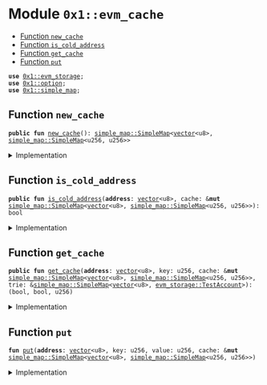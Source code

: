 
<a id="0x1_evm_cache"></a>

# Module `0x1::evm_cache`



-  [Function `new_cache`](#0x1_evm_cache_new_cache)
-  [Function `is_cold_address`](#0x1_evm_cache_is_cold_address)
-  [Function `get_cache`](#0x1_evm_cache_get_cache)
-  [Function `put`](#0x1_evm_cache_put)


<pre><code><b>use</b> <a href="storage.md#0x1_evm_storage">0x1::evm_storage</a>;
<b>use</b> <a href="../../aptos-stdlib/../move-stdlib/doc/option.md#0x1_option">0x1::option</a>;
<b>use</b> <a href="../../aptos-stdlib/doc/simple_map.md#0x1_simple_map">0x1::simple_map</a>;
</code></pre>



<a id="0x1_evm_cache_new_cache"></a>

## Function `new_cache`



<pre><code><b>public</b> <b>fun</b> <a href="cache.md#0x1_evm_cache_new_cache">new_cache</a>(): <a href="../../aptos-stdlib/doc/simple_map.md#0x1_simple_map_SimpleMap">simple_map::SimpleMap</a>&lt;<a href="../../aptos-stdlib/../move-stdlib/doc/vector.md#0x1_vector">vector</a>&lt;u8&gt;, <a href="../../aptos-stdlib/doc/simple_map.md#0x1_simple_map_SimpleMap">simple_map::SimpleMap</a>&lt;u256, u256&gt;&gt;
</code></pre>



<details>
<summary>Implementation</summary>


<pre><code><b>public</b> <b>fun</b> <a href="cache.md#0x1_evm_cache_new_cache">new_cache</a>(): SimpleMap&lt;<a href="../../aptos-stdlib/../move-stdlib/doc/vector.md#0x1_vector">vector</a>&lt;u8&gt;, SimpleMap&lt;u256, u256&gt;&gt; {
    <a href="../../aptos-stdlib/doc/simple_map.md#0x1_simple_map_new">simple_map::new</a>&lt;<a href="../../aptos-stdlib/../move-stdlib/doc/vector.md#0x1_vector">vector</a>&lt;u8&gt;, SimpleMap&lt;u256, u256&gt;&gt;()
}
</code></pre>



</details>

<a id="0x1_evm_cache_is_cold_address"></a>

## Function `is_cold_address`



<pre><code><b>public</b> <b>fun</b> <a href="cache.md#0x1_evm_cache_is_cold_address">is_cold_address</a>(<b>address</b>: <a href="../../aptos-stdlib/../move-stdlib/doc/vector.md#0x1_vector">vector</a>&lt;u8&gt;, cache: &<b>mut</b> <a href="../../aptos-stdlib/doc/simple_map.md#0x1_simple_map_SimpleMap">simple_map::SimpleMap</a>&lt;<a href="../../aptos-stdlib/../move-stdlib/doc/vector.md#0x1_vector">vector</a>&lt;u8&gt;, <a href="../../aptos-stdlib/doc/simple_map.md#0x1_simple_map_SimpleMap">simple_map::SimpleMap</a>&lt;u256, u256&gt;&gt;): bool
</code></pre>



<details>
<summary>Implementation</summary>


<pre><code><b>public</b> <b>fun</b> <a href="cache.md#0x1_evm_cache_is_cold_address">is_cold_address</a>(<b>address</b>: <a href="../../aptos-stdlib/../move-stdlib/doc/vector.md#0x1_vector">vector</a>&lt;u8&gt;, cache: &<b>mut</b> SimpleMap&lt;<a href="../../aptos-stdlib/../move-stdlib/doc/vector.md#0x1_vector">vector</a>&lt;u8&gt;, SimpleMap&lt;u256, u256&gt;&gt;): bool {
    <b>let</b> is_cold = !<a href="../../aptos-stdlib/doc/simple_map.md#0x1_simple_map_contains_key">simple_map::contains_key</a>(cache, &<b>address</b>);
    <b>if</b>(is_cold) {
        <b>let</b> map = <a href="../../aptos-stdlib/doc/simple_map.md#0x1_simple_map_new">simple_map::new</a>&lt;u256, u256&gt;();
        <a href="../../aptos-stdlib/doc/simple_map.md#0x1_simple_map_upsert">simple_map::upsert</a>(cache, <b>address</b>, map);
    };

    is_cold
}
</code></pre>



</details>

<a id="0x1_evm_cache_get_cache"></a>

## Function `get_cache`



<pre><code><b>public</b> <b>fun</b> <a href="cache.md#0x1_evm_cache_get_cache">get_cache</a>(<b>address</b>: <a href="../../aptos-stdlib/../move-stdlib/doc/vector.md#0x1_vector">vector</a>&lt;u8&gt;, key: u256, cache: &<b>mut</b> <a href="../../aptos-stdlib/doc/simple_map.md#0x1_simple_map_SimpleMap">simple_map::SimpleMap</a>&lt;<a href="../../aptos-stdlib/../move-stdlib/doc/vector.md#0x1_vector">vector</a>&lt;u8&gt;, <a href="../../aptos-stdlib/doc/simple_map.md#0x1_simple_map_SimpleMap">simple_map::SimpleMap</a>&lt;u256, u256&gt;&gt;, trie: &<a href="../../aptos-stdlib/doc/simple_map.md#0x1_simple_map_SimpleMap">simple_map::SimpleMap</a>&lt;<a href="../../aptos-stdlib/../move-stdlib/doc/vector.md#0x1_vector">vector</a>&lt;u8&gt;, <a href="storage.md#0x1_evm_storage_TestAccount">evm_storage::TestAccount</a>&gt;): (bool, bool, u256)
</code></pre>



<details>
<summary>Implementation</summary>


<pre><code><b>public</b> <b>fun</b> <a href="cache.md#0x1_evm_cache_get_cache">get_cache</a>(<b>address</b>: <a href="../../aptos-stdlib/../move-stdlib/doc/vector.md#0x1_vector">vector</a>&lt;u8&gt;, key: u256, cache: &<b>mut</b> SimpleMap&lt;<a href="../../aptos-stdlib/../move-stdlib/doc/vector.md#0x1_vector">vector</a>&lt;u8&gt;, SimpleMap&lt;u256, u256&gt;&gt;, trie: &SimpleMap&lt;<a href="../../aptos-stdlib/../move-stdlib/doc/vector.md#0x1_vector">vector</a>&lt;u8&gt;, TestAccount&gt;): (bool, bool, u256) {
    <b>let</b> is_cold_address = <b>false</b>;
    <b>if</b>(<a href="../../aptos-stdlib/doc/simple_map.md#0x1_simple_map_contains_key">simple_map::contains_key</a>(cache, &<b>address</b>)) {
        <b>let</b> storage = <a href="../../aptos-stdlib/doc/simple_map.md#0x1_simple_map_borrow">simple_map::borrow</a>(cache, &<b>address</b>);
        <b>if</b>(<a href="../../aptos-stdlib/doc/simple_map.md#0x1_simple_map_contains_key">simple_map::contains_key</a>(storage, &key)) {
            <b>return</b> (<b>false</b>, <b>false</b>, *<a href="../../aptos-stdlib/doc/simple_map.md#0x1_simple_map_borrow">simple_map::borrow</a>(storage, &key))
        }
    } <b>else</b> {
        is_cold_address = <b>true</b>;
    };

    <b>let</b> value = get_storage(<b>address</b>, key, trie);
    <a href="cache.md#0x1_evm_cache_put">put</a>(<b>address</b>, key, value, cache);

    (is_cold_address, <b>true</b>, value)
}
</code></pre>



</details>

<a id="0x1_evm_cache_put"></a>

## Function `put`



<pre><code><b>fun</b> <a href="cache.md#0x1_evm_cache_put">put</a>(<b>address</b>: <a href="../../aptos-stdlib/../move-stdlib/doc/vector.md#0x1_vector">vector</a>&lt;u8&gt;, key: u256, value: u256, cache: &<b>mut</b> <a href="../../aptos-stdlib/doc/simple_map.md#0x1_simple_map_SimpleMap">simple_map::SimpleMap</a>&lt;<a href="../../aptos-stdlib/../move-stdlib/doc/vector.md#0x1_vector">vector</a>&lt;u8&gt;, <a href="../../aptos-stdlib/doc/simple_map.md#0x1_simple_map_SimpleMap">simple_map::SimpleMap</a>&lt;u256, u256&gt;&gt;)
</code></pre>



<details>
<summary>Implementation</summary>


<pre><code><b>fun</b> <a href="cache.md#0x1_evm_cache_put">put</a>(<b>address</b>: <a href="../../aptos-stdlib/../move-stdlib/doc/vector.md#0x1_vector">vector</a>&lt;u8&gt;, key: u256, value: u256, cache: &<b>mut</b> SimpleMap&lt;<a href="../../aptos-stdlib/../move-stdlib/doc/vector.md#0x1_vector">vector</a>&lt;u8&gt;, SimpleMap&lt;u256, u256&gt;&gt;) {
    <b>let</b> map;
    <b>if</b>(!<a href="../../aptos-stdlib/doc/simple_map.md#0x1_simple_map_contains_key">simple_map::contains_key</a>(cache, &<b>address</b>)) {
        map = <a href="../../aptos-stdlib/doc/simple_map.md#0x1_simple_map_new">simple_map::new</a>&lt;u256, u256&gt;();
        <a href="../../aptos-stdlib/doc/simple_map.md#0x1_simple_map_upsert">simple_map::upsert</a>(cache, <b>address</b>, map);
    } <b>else</b> {
        map = *<a href="../../aptos-stdlib/doc/simple_map.md#0x1_simple_map_borrow_mut">simple_map::borrow_mut</a>(cache, &<b>address</b>);
    };

    <a href="../../aptos-stdlib/doc/simple_map.md#0x1_simple_map_upsert">simple_map::upsert</a>(&<b>mut</b> map, key, value);
}
</code></pre>



</details>


[move-book]: https://aptos.dev/move/book/SUMMARY
